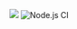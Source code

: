 <a href="https://codeclimate.com/github/Yunique/frontend-project-lvl3/maintainability"><img src="https://api.codeclimate.com/v1/badges/b57a941139a0e58e4db1/maintainability" /></a> ![Node.js CI](https://github.com/Yunique/frontend-project-lvl3/workflows/Node.js%20CI/badge.svg)
